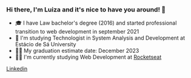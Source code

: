 ### Hi there, I'm Luiza and it's nice to have you around! 👋

- :mortar_board: I have Law bachelor's degree (2016) and started professional transition to web development in september 2021
- :open_book: I'm studying Technologist in System Analysis and Development at Estácio de Sá University
- :woman_student: My graduation estimate date: December 2023
- :woman_technologist: I'm currently studying Web Development at [Rocketseat](https://github.com/Rocketseat)

[Linkedin](https://www.linkedin.com/in/luizabchagas/)

<!--
**luizabchagas/luizabchagas** is a ✨ _special_ ✨ repository because its `README.md` (this file) appears on your GitHub profile.

Here are some ideas to get you started:

- 🔭 I’m currently working on ...
- 🌱 I’m currently learning ...
- 👯 I’m looking to collaborate on ...
- 🤔 I’m looking for help with ...
- 💬 Ask me about ...
- 📫 How to reach me: ...
- 😄 Pronouns: ...
- ⚡ Fun fact: ...
-->
